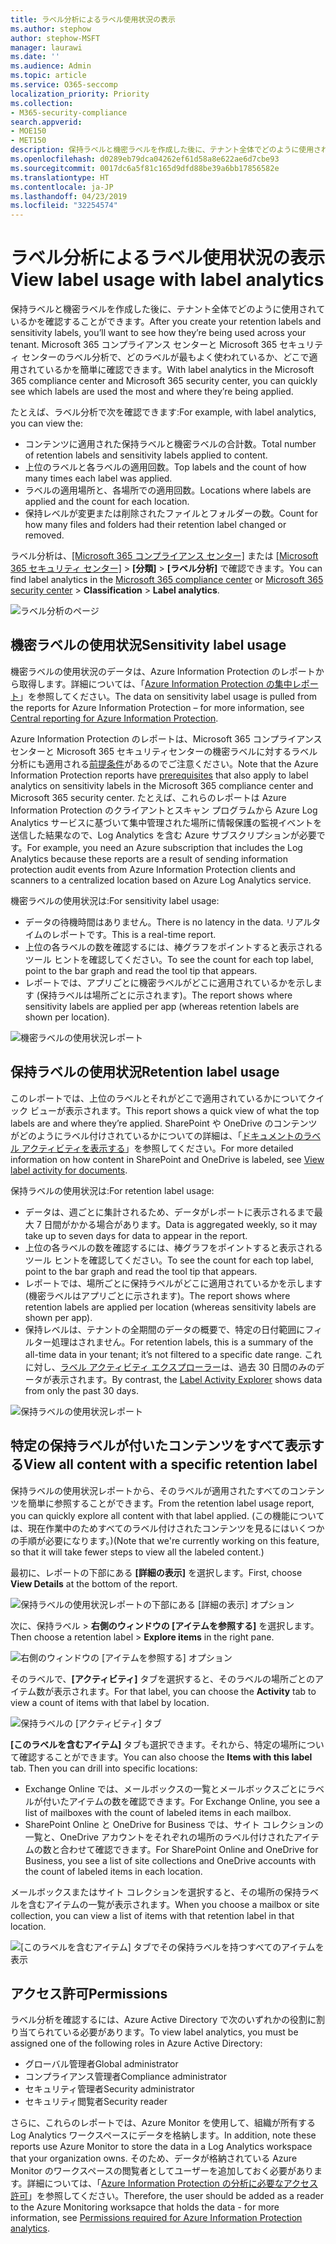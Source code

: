 ```yaml
---
title: ラベル分析によるラベル使用状況の表示
ms.author: stephow
author: stephow-MSFT
manager: laurawi
ms.date: ''
ms.audience: Admin
ms.topic: article
ms.service: O365-seccomp
localization_priority: Priority
ms.collection:
- M365-security-compliance
search.appverid:
- MOE150
- MET150
description: 保持ラベルと機密ラベルを作成した後に、テナント全体でどのように使用されているかを確認することができます。 Microsoft 365 コンプライアンス センターと Microsoft 365 セキュリティ センターのラベル分析で、どのラベルが最もよく使われているか、どこで適用されているかを簡単に確認できます。
ms.openlocfilehash: d0289eb79dca04262ef61d58a8e622ae6d7cbe93
ms.sourcegitcommit: 0017dc6a5f81c165d9dfd88be39a6bb17856582e
ms.translationtype: HT
ms.contentlocale: ja-JP
ms.lasthandoff: 04/23/2019
ms.locfileid: "32254574"
---
```

# <a name="view-label-usage-with-label-analytics"></a><span data-ttu-id="5c9b9-104">ラベル分析によるラベル使用状況の表示</span><span class="sxs-lookup"><span data-stu-id="5c9b9-104">View label usage with label analytics</span></span>

<span data-ttu-id="5c9b9-105">保持ラベルと機密ラベルを作成した後に、テナント全体でどのように使用されているかを確認することができます。</span><span class="sxs-lookup"><span data-stu-id="5c9b9-105">After you create your retention labels and sensitivity labels, you’ll want to see how they’re being used across your tenant.</span></span> <span data-ttu-id="5c9b9-106">Microsoft 365 コンプライアンス センターと Microsoft 365 セキュリティ センターのラベル分析で、どのラベルが最もよく使われているか、どこで適用されているかを簡単に確認できます。</span><span class="sxs-lookup"><span data-stu-id="5c9b9-106">With label analytics in the Microsoft 365 compliance center and Microsoft 365 security center, you can quickly see which labels are used the most and where they’re being applied.</span></span>

<span data-ttu-id="5c9b9-107">たとえば、ラベル分析で次を確認できます:</span><span class="sxs-lookup"><span data-stu-id="5c9b9-107">For example, with label analytics, you can view the:</span></span>

- <span data-ttu-id="5c9b9-108">コンテンツに適用された保持ラベルと機密ラベルの合計数。</span><span class="sxs-lookup"><span data-stu-id="5c9b9-108">Total number of retention labels and sensitivity labels applied to content.</span></span>
- <span data-ttu-id="5c9b9-109">上位のラベルと各ラベルの適用回数。</span><span class="sxs-lookup"><span data-stu-id="5c9b9-109">Top labels and the count of how many times each label was applied.</span></span>
- <span data-ttu-id="5c9b9-110">ラベルの適用場所と、各場所での適用回数。</span><span class="sxs-lookup"><span data-stu-id="5c9b9-110">Locations where labels are applied and the count for each location.</span></span>
- <span data-ttu-id="5c9b9-111">保持レベルが変更または削除されたファイルとフォルダーの数。</span><span class="sxs-lookup"><span data-stu-id="5c9b9-111">Count for how many files and folders had their retention label changed or removed.</span></span>

<span data-ttu-id="5c9b9-112">ラベル分析は、[[Microsoft 365 コンプライアンス センター]](https://compliance.microsoft.com/labelanalytics) または [[Microsoft 365 セキュリティ センター]](https://security.microsoft.com/labelanalytics)  >  **[分類]**  >  **[ラベル分析]** で確認できます。</span><span class="sxs-lookup"><span data-stu-id="5c9b9-112">You can find label analytics in the [Microsoft 365 compliance center](https://compliance.microsoft.com/labelanalytics) or [Microsoft 365 security center](https://security.microsoft.com/labelanalytics) > **Classification** > **Label analytics**.</span></span>

![ラベル分析のページ](media/label-analytics-page.png)

## <a name="sensitivity-label-usage"></a><span data-ttu-id="5c9b9-114">機密ラベルの使用状況</span><span class="sxs-lookup"><span data-stu-id="5c9b9-114">Sensitivity label usage</span></span>

<span data-ttu-id="5c9b9-115">機密ラベルの使用状況のデータは、Azure Information Protection のレポートから取得します。詳細については、「[Azure Information Protection の集中レポート](https://docs.microsoft.com/ja-JP/azure/information-protection/reports-aip)」を参照してください。</span><span class="sxs-lookup"><span data-stu-id="5c9b9-115">The data on sensitivity label usage is pulled from the reports for Azure Information Protection – for more information, see [Central reporting for Azure Information Protection](https://docs.microsoft.com/ja-JP/azure/information-protection/reports-aip).</span></span>

<span data-ttu-id="5c9b9-116">Azure Information Protection のレポートは、Microsoft 365 コンプライアンス センターと Microsoft 365 セキュリティセンターの機密ラベルに対するラベル分析にも適用される[前提条件](https://docs.microsoft.com/ja-JP/azure/information-protection/reports-aip#prerequisites-for-azure-information-protection-analytics)があるのでご注意ください。</span><span class="sxs-lookup"><span data-stu-id="5c9b9-116">Note that the Azure Information Protection reports have [prerequisites](https://docs.microsoft.com/ja-JP/azure/information-protection/reports-aip#prerequisites-for-azure-information-protection-analytics) that also apply to label analytics on sensitivity labels in the Microsoft 365 compliance center and Microsoft 365 security center.</span></span> <span data-ttu-id="5c9b9-117">たとえば、これらのレポートは Azure Information Protection のクライアントとスキャン プログラムから Azure Log Analytics サービスに基づいて集中管理された場所に情報保護の監視イベントを送信した結果なので、Log Analytics を含む Azure サブスクリプションが必要です。</span><span class="sxs-lookup"><span data-stu-id="5c9b9-117">For example, you need an Azure subscription that includes the Log Analytics because these reports are a result of sending information protection audit events from Azure Information Protection clients and scanners to a centralized location based on Azure Log Analytics service.</span></span>

<span data-ttu-id="5c9b9-118">機密ラベルの使用状況は:</span><span class="sxs-lookup"><span data-stu-id="5c9b9-118">For sensitivity label usage:</span></span>

- <span data-ttu-id="5c9b9-119">データの待機時間はありません。</span><span class="sxs-lookup"><span data-stu-id="5c9b9-119">There is no latency in the data.</span></span> <span data-ttu-id="5c9b9-120">リアルタイムのレポートです。</span><span class="sxs-lookup"><span data-stu-id="5c9b9-120">This is a real-time report.</span></span>
- <span data-ttu-id="5c9b9-121">上位の各ラベルの数を確認するには、棒グラフをポイントすると表示されるツール ヒントを確認してください。</span><span class="sxs-lookup"><span data-stu-id="5c9b9-121">To see the count for each top label, point to the bar graph and read the tool tip that appears.</span></span>
- <span data-ttu-id="5c9b9-122">レポートでは、アプリごとに機密ラベルがどこに適用されているかを示します (保持ラベルは場所ごとに示されます)。</span><span class="sxs-lookup"><span data-stu-id="5c9b9-122">The report shows where sensitivity labels are applied per app (whereas retention labels are shown per location).</span></span>

![機密ラベルの使用状況レポート](media/sensitivity-label-usage-report.png)

## <a name="retention-label-usage"></a><span data-ttu-id="5c9b9-124">保持ラベルの使用状況</span><span class="sxs-lookup"><span data-stu-id="5c9b9-124">Retention label usage</span></span>

<span data-ttu-id="5c9b9-125">このレポートでは、上位のラベルとそれがどこで適用されているかについてクイック ビューが表示されます。</span><span class="sxs-lookup"><span data-stu-id="5c9b9-125">This report shows a quick view of what the top labels are and where they’re applied.</span></span> <span data-ttu-id="5c9b9-126">SharePoint や OneDrive のコンテンツがどのようにラベル付けされているかについての詳細は、「[ドキュメントのラベル アクティビティを表示する](view-label-activity-for-documents.md)」を参照してください。</span><span class="sxs-lookup"><span data-stu-id="5c9b9-126">For more detailed information on how content in SharePoint and OneDrive is labeled, see [View label activity for documents](view-label-activity-for-documents.md).</span></span>

<span data-ttu-id="5c9b9-127">保持ラベルの使用状況は:</span><span class="sxs-lookup"><span data-stu-id="5c9b9-127">For retention label usage:</span></span>

- <span data-ttu-id="5c9b9-128">データは、週ごとに集計されるため、データがレポートに表示されるまで最大 7 日間がかかる場合があります。</span><span class="sxs-lookup"><span data-stu-id="5c9b9-128">Data is aggregated weekly, so it may take up to seven days for data to appear in the report.</span></span>
- <span data-ttu-id="5c9b9-129">上位の各ラベルの数を確認するには、棒グラフをポイントすると表示されるツール ヒントを確認してください。</span><span class="sxs-lookup"><span data-stu-id="5c9b9-129">To see the count for each top label, point to the bar graph and read the tool tip that appears.</span></span>
- <span data-ttu-id="5c9b9-130">レポートでは、場所ごとに保持ラベルがどこに適用されているかを示します (機密ラベルはアプリごとに示されます)。</span><span class="sxs-lookup"><span data-stu-id="5c9b9-130">The report shows where retention labels are applied per location (whereas sensitivity labels are shown per app).</span></span>
- <span data-ttu-id="5c9b9-131">保持レベルは、テナントの全期間のデータの概要で、特定の日付範囲にフィルター処理はされません。</span><span class="sxs-lookup"><span data-stu-id="5c9b9-131">For retention labels, this is a summary of the all-time data in your tenant; it’s not filtered to a specific date range.</span></span> <span data-ttu-id="5c9b9-132">これに対し、[ラベル アクティビティ エクスプローラー](view-label-activity-for-documents.md)は、過去 30 日間のみのデータが表示されます。</span><span class="sxs-lookup"><span data-stu-id="5c9b9-132">By contrast, the [Label Activity Explorer](view-label-activity-for-documents.md) shows data from only the past 30 days.</span></span>

![保持ラベルの使用状況レポート](media/retention-label-usage-report.png)

## <a name="view-all-content-with-a-specific-retention-label"></a><span data-ttu-id="5c9b9-134">特定の保持ラベルが付いたコンテンツをすべて表示する</span><span class="sxs-lookup"><span data-stu-id="5c9b9-134">View all content with a specific retention label</span></span>

<span data-ttu-id="5c9b9-135">保持ラベルの使用状況レポートから、そのラベルが適用されたすべてのコンテンツを簡単に参照することができます。</span><span class="sxs-lookup"><span data-stu-id="5c9b9-135">From the retention label usage report, you can quickly explore all content with that label applied.</span></span> <span data-ttu-id="5c9b9-136">(この機能については、現在作業中のためすべてのラベル付けされたコンテンツを見るにはいくつかの手順が必要になります。)</span><span class="sxs-lookup"><span data-stu-id="5c9b9-136">(Note that we're currently working on this feature, so that it will take fewer steps to view all the labeled content.)</span></span>

<span data-ttu-id="5c9b9-137">最初に、レポートの下部にある **[詳細の表示]** を選択します。</span><span class="sxs-lookup"><span data-stu-id="5c9b9-137">First, choose **View Details** at the bottom of the report.</span></span>

![保持ラベルの使用状況レポートの下部にある [詳細の表示] オプション](media/retention-label-usage-view-details.png)

<span data-ttu-id="5c9b9-139">次に、保持ラベル > **右側のウィンドウの [アイテムを参照する]** を選択します。</span><span class="sxs-lookup"><span data-stu-id="5c9b9-139">Then choose a retention label > **Explore items** in the right pane.</span></span>

![右側のウィンドウの [アイテムを参照する] オプション](media/retention-label-usage-explore-items.png)

<span data-ttu-id="5c9b9-141">そのラベルで、**[アクティビティ]** タブを選択すると、そのラベルの場所ごとのアイテム数が表示されます。</span><span class="sxs-lookup"><span data-stu-id="5c9b9-141">For that label, you can choose the **Activity** tab to view a count of items with that label by location.</span></span>

![保持ラベルの [アクティビティ] タブ](media/retention-label-usage-activity-tab.png)

<span data-ttu-id="5c9b9-143">**[このラベルを含むアイテム]** タブも選択できます。それから、特定の場所について確認することができます。</span><span class="sxs-lookup"><span data-stu-id="5c9b9-143">You can also choose the **Items with this label** tab. Then you can drill into specific locations:</span></span>

- <span data-ttu-id="5c9b9-144">Exchange Online では、メールボックスの一覧とメールボックスごとにラベルが付いたアイテムの数を確認できます。</span><span class="sxs-lookup"><span data-stu-id="5c9b9-144">For Exchange Online, you see a list of mailboxes with the count of labeled items in each mailbox.</span></span>
- <span data-ttu-id="5c9b9-145">SharePoint Online と OneDrive for Business では、サイト コレクションの一覧と、OneDrive アカウントをそれぞれの場所のラベル付けされたアイテムの数と合わせて確認できます。</span><span class="sxs-lookup"><span data-stu-id="5c9b9-145">For SharePoint Online and OneDrive for Business, you see a list of site collections and OneDrive accounts with the count of labeled items in each location.</span></span>

<span data-ttu-id="5c9b9-146">メールボックスまたはサイト コレクションを選択すると、その場所の保持ラベルを含むアイテムの一覧が表示されます。</span><span class="sxs-lookup"><span data-stu-id="5c9b9-146">When you choose a mailbox or site collection, you can view a list of items with that retention label in that location.</span></span>

![[このラベルを含むアイテム] タブでその保持ラベルを持つすべてのアイテムを表示](media/retention-label-usage-content-explorer.png)

## <a name="permissions"></a><span data-ttu-id="5c9b9-148">アクセス許可</span><span class="sxs-lookup"><span data-stu-id="5c9b9-148">Permissions</span></span>

<span data-ttu-id="5c9b9-149">ラベル分析を確認するには、Azure Active Directory で次のいずれかの役割に割り当てられている必要があります。</span><span class="sxs-lookup"><span data-stu-id="5c9b9-149">To view label analytics, you must be assigned one of the following roles in Azure Active Directory:</span></span>

- <span data-ttu-id="5c9b9-150">グローバル管理者</span><span class="sxs-lookup"><span data-stu-id="5c9b9-150">Global administrator</span></span>
- <span data-ttu-id="5c9b9-151">コンプライアンス管理者</span><span class="sxs-lookup"><span data-stu-id="5c9b9-151">Compliance administrator</span></span>
- <span data-ttu-id="5c9b9-152">セキュリティ管理者</span><span class="sxs-lookup"><span data-stu-id="5c9b9-152">Security administrator</span></span>
- <span data-ttu-id="5c9b9-153">セキュリティ閲覧者</span><span class="sxs-lookup"><span data-stu-id="5c9b9-153">Security reader</span></span>

<span data-ttu-id="5c9b9-154">さらに、これらのレポートでは、Azure Monitor を使用して、組織が所有する Log Analytics ワークスペースにデータを格納します。</span><span class="sxs-lookup"><span data-stu-id="5c9b9-154">In addition, note these reports use Azure Monitor to store the data in a Log Analytics workspace that your organization owns.</span></span> <span data-ttu-id="5c9b9-155">そのため、データが格納されている Azure Monitor のワークスペースの閲覧者としてユーザーを追加しておく必要があります。詳細については、「[Azure Information Protection の分析に必要なアクセス許可](https://docs.microsoft.com/ja-JP/azure/information-protection/reports-aip#permissions-required-for-azure-information-protection-analytics)」を参照してください。</span><span class="sxs-lookup"><span data-stu-id="5c9b9-155">Therefore, the user should be added as a reader to the Azure Monitoring worksapce that holds the data - for more information, see [Permissions required for Azure Information Protection analytics](https://docs.microsoft.com/ja-JP/azure/information-protection/reports-aip#permissions-required-for-azure-information-protection-analytics).</span></span>

